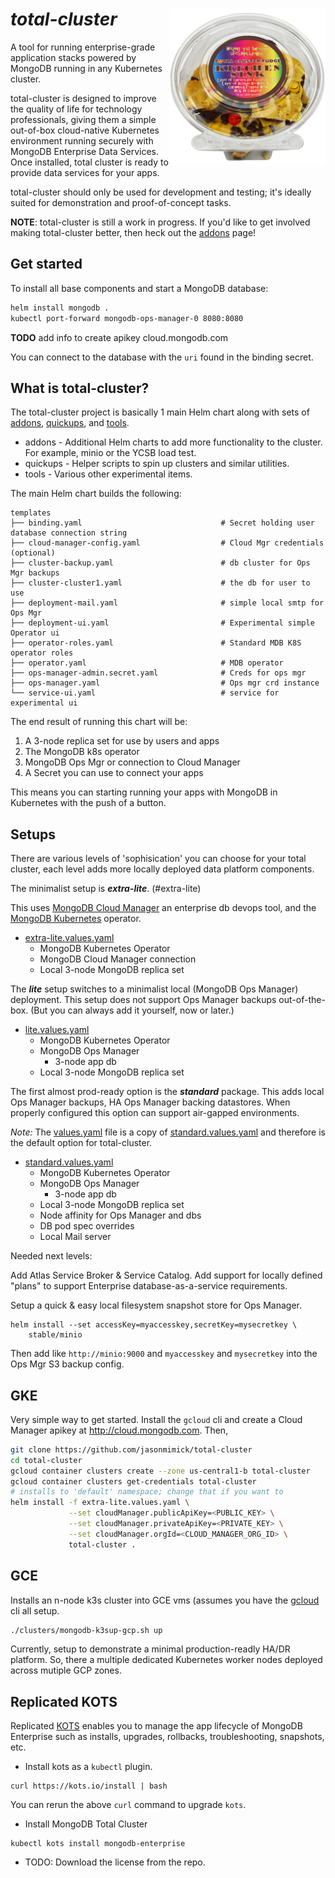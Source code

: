 # *total-cluster* <img alt="kind" src="./docs/total-cluster-kitchen-sink.png" width="250x" align=right />

A tool for running enterprise-grade application
stacks powered by MongoDB running in any Kubernetes cluster.

total-cluster is designed to improve the quality of life for technology
professionals, giving them a simple out-of-box cloud-native
Kubernetes environment running securely with MongoDB Enterprise
Data Services. Once installed, total cluster is ready to provide
data services for your apps.

total-cluster should only be used for development and testing; it's
ideally suited for demonstration and proof-of-concept tasks.

**NOTE**: total-cluster is still a work in progress. If you'd like to get involved making total-cluster better, then heck out the [addons](addons/README.md) page!

## Get started

To install all base components and start
a MongoDB database:

```bash
helm install mongodb .
kubectl port-forward mongodb-ops-manager-0 8080:8080
```

**TODO** add info to create apikey cloud.mongodb.com

You can connect to the database with the `uri` found
in the binding secret.

## What is total-cluster?

The total-cluster project is basically 1 main Helm chart along with sets of [addons](addons), [quickups](quickups), and [tools](tools). 

* addons - Additional Helm charts to add more functionality to the cluster. For example, minio or the YCSB load test.
* quickups - Helper scripts to spin up clusters and similar utilities.
* tools - Various other experimental items.

The main Helm chart builds the following:

```
templates
├── binding.yaml                               # Secret holding user database connection string
├── cloud-manager-config.yaml                  # Cloud Mgr credentials (optional)
├── cluster-backup.yaml                        # db cluster for Ops Mgr backups
├── cluster-cluster1.yaml                      # the db for user to use
├── deployment-mail.yaml                       # simple local smtp for Ops Mgr
├── deployment-ui.yaml                         # Experimental simple Operator ui
├── operator-roles.yaml                        # Standard MDB K8S operator roles
├── operator.yaml                              # MDB operator
├── ops-manager-admin.secret.yaml              # Creds for ops mgr
├── ops-manager.yaml                           # Ops mgr crd instance
└── service-ui.yaml                            # service for experimental ui
```

The end result of running this chart will be:

1. A 3-node replica set for use by users and apps
2. The MongoDB k8s operator
3. MongoDB Ops Mgr or connection to Cloud Manager
4. A Secret you can use to connect your apps

This means you can starting running your apps with MongoDB in Kubernetes with the push of a button.

## Setups

There are various levels of 'sophisication' you can choose for your total cluster, each level adds more locally deployed data platform components.

The minimalist setup is **_extra-lite_**. (#extra-lite)

This uses [MongoDB Cloud Manager](http://http://docs.cloudmanager.mongodb.com/) an enterprise db devops tool, and the  [MongoDB Kubernetes](https://docs.mongodb.com/kubernetes-operator/master/) operator.

* [extra-lite.values.yaml](extra-lite.values.yaml)
    - MongoDB Kubernetes Operator
    - MongoDB Cloud Manager connection
    - Local 3-node MongoDB replica set
    
The **_lite_** setup switches to a minimalist local (MongoDB Ops Manager) deployment. This setup does not support Ops Manager backups out-of-the-box. (But you can always add it yourself, now or later.)

* [lite.values.yaml](lite.values.yaml)
    - MongoDB Kubernetes Operator
    - MongoDB Ops Manager
      - 3-node app db
    - Local 3-node MongoDB replica set

The first almost prod-ready option is the **_standard_** package. This adds local Ops Manager backups, HA Ops Manager backing datastores. When properly configured this option can support air-gapped environments.

_Note:_ The [values.yaml](values.yaml) file is a copy of [standard.values.yaml](./standard.values.yaml) and therefore is the default option for total-cluster.

* [standard.values.yaml](./standard.values.yaml)
    - MongoDB Kubernetes Operator
    - MongoDB Ops Manager
      - 3-node app db
    - Local 3-node MongoDB replica set
    - Node affinity for Ops Manager and dbs
    - DB pod spec overrides
    - Local Mail server


Needed next levels:

Add Atlas Service Broker & Service Catalog.
Add support for locally defined "plans" to support Enterprise database-as-a-service requirements.

Setup a quick & easy local filesystem snapshot store for Ops Manager.

```
helm install --set accessKey=myaccesskey,secretKey=mysecretkey \
    stable/minio
```
Then add like `http://minio:9000` and `myaccesskey` and `mysecretkey` into the Ops Mgr S3 backup config.

## GKE

Very simple way to get started. Install the `gcloud` cli and create a Cloud Manager apikey at http://cloud.mongodb.com. Then,

```bash
git clone https://github.com/jasonmimick/total-cluster
cd total-cluster
gcloud container clusters create --zone us-central1-b total-cluster
gcloud container clusters get-credentials total-cluster
# installs to 'default' namespace; change that if you want to
helm install -f extra-lite.values.yaml \
             --set cloudManager.publicApiKey=<PUBLIC_KEY> \
             --set cloudManager.privateApiKey=<PRIVATE_KEY> \
             --set cloudManager.orgId=<CLOUD_MANAGER_ORG_ID> \
             total-cluster .

```

## GCE

Installs an n-node k3s cluster into GCE vms (assumes you have the [gcloud](https://cloud.google.com/sdk/gcloud) cli all setup.

```bash
./clusters/mongodb-k3sup-gcp.sh up
```

Currently, setup to demonstrate a minimal production-readly HA/DR platform. So, there a multiple dedicated Kubernetes worker nodes deployed across mutiple GCP zones.


## Replicated KOTS

Replicated [KOTS](https://kots.io) enables you to manage the app lifecycle of MongoDB Enterprise such as installs, upgrades, rollbacks, troubleshooting, snapshots, etc.

* Install kots as a `kubectl` plugin.
```shell
curl https://kots.io/install | bash
```
You can rerun the above `curl` command to upgrade `kots`.

* Install MongoDB Total Cluster
```shell
kubectl kots install mongodb-enterprise
```

* TODO: Download the license from the repo.
